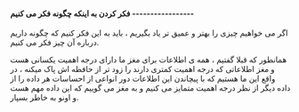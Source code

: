 #### فکر کردن به اینکه چگونه فکر می کنیم -----------------

اگر می خواهیم چیزی را بهتر و عمیق تر یاد بگیریم ، باید به این فکر کنیم که چگونه داریم درباره آن چیز فکر می کنیم.

همانطور که قبلا گفتیم ، همه ی اطلاعات برای مغز ما دارای درجه اهمیت یکسانی هست و مغز اطلاعاتی که درجه اهمیت کمتری دارند را زود تر از حافظه اش پاک میکنه ، در واقع این ما هستیم که با پیچاندن این اطلاعات دور انواعی از احساسات هر داده را از داده دیگر از نظر درجه اهمیت متمایز می کنیم و به مغز می گوییم که این داده مهم هست و اونو به خاطر بسپار.

